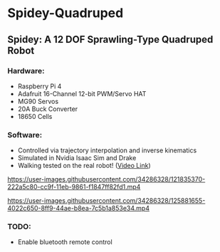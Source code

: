 


# Spidey-Quadruped

## Spidey: A 12 DOF Sprawling-Type Quadruped Robot

### Hardware:
- Raspberry Pi 4
- Adafruit 16-Channel 12-bit PWM/Servo HAT
- MG90 Servos
- 20A Buck Converter
- 18650 Cells

### Software:
- Controlled via trajectory interpolation and inverse kinematics
- Simulated in Nvidia Isaac Sim and Drake
- Walking tested on the real robot! ([Video Link](https://www.youtube.com/watch?v=nW5I9bcBE7k))

https://user-images.githubusercontent.com/34286328/121835370-222a5c80-cc9f-11eb-9861-f1847ff82fd1.mp4

https://user-images.githubusercontent.com/34286328/125881655-4022c650-8ff9-44ae-b8ea-7c5b1a853e34.mp4


### TODO:
- Enable bluetooth remote control

